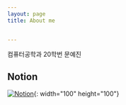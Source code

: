 ```yaml
---
layout: page
title: About me


---
```


컴퓨터공학과 20학번 문예진

## Notion
[![Notion](https://imghub.insilicogen.com/media/photos/lbj_notion_0.png)](https://comfortable-gum-f47.notion.site/Console-WriteLine-5e3673deca274652b4b00ae715b645f7){: width="100" height="100"}
